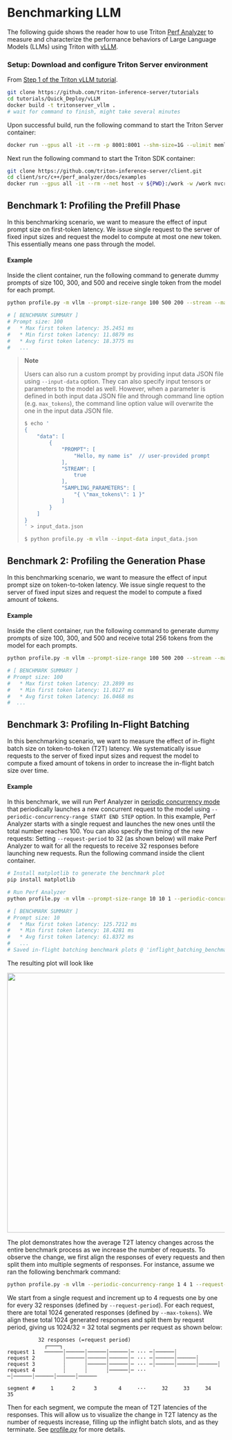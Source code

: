 <!--
Copyright (c) 2023, NVIDIA CORPORATION & AFFILIATES. All rights reserved.

Redistribution and use in source and binary forms, with or without
modification, are permitted provided that the following conditions
are met:
 * Redistributions of source code must retain the above copyright
   notice, this list of conditions and the following disclaimer.
 * Redistributions in binary form must reproduce the above copyright
   notice, this list of conditions and the following disclaimer in the
   documentation and/or other materials provided with the distribution.
 * Neither the name of NVIDIA CORPORATION nor the names of its
   contributors may be used to endorse or promote products derived
   from this software without specific prior written permission.

THIS SOFTWARE IS PROVIDED BY THE COPYRIGHT HOLDERS ``AS IS'' AND ANY
EXPRESS OR IMPLIED WARRANTIES, INCLUDING, BUT NOT LIMITED TO, THE
IMPLIED WARRANTIES OF MERCHANTABILITY AND FITNESS FOR A PARTICULAR
PURPOSE ARE DISCLAIMED.  IN NO EVENT SHALL THE COPYRIGHT OWNER OR
CONTRIBUTORS BE LIABLE FOR ANY DIRECT, INDIRECT, INCIDENTAL, SPECIAL,
EXEMPLARY, OR CONSEQUENTIAL DAMAGES (INCLUDING, BUT NOT LIMITED TO,
PROCUREMENT OF SUBSTITUTE GOODS OR SERVICES; LOSS OF USE, DATA, OR
PROFITS; OR BUSINESS INTERRUPTION) HOWEVER CAUSED AND ON ANY THEORY
OF LIABILITY, WHETHER IN CONTRACT, STRICT LIABILITY, OR TORT
(INCLUDING NEGLIGENCE OR OTHERWISE) ARISING IN ANY WAY OUT OF THE USE
OF THIS SOFTWARE, EVEN IF ADVISED OF THE POSSIBILITY OF SUCH DAMAGE.
-->

# Benchmarking LLM

The following guide shows the reader how to use Triton
[Perf Analyzer](https://github.com/triton-inference-server/client/tree/main/src/c%2B%2B/perf_analyzer)
to measure and characterize the performance behaviors of Large Language Models
(LLMs) using Triton with [vLLM](https://github.com/vllm-project/vllm).

### Setup: Download and configure Triton Server environment

From [Step 1 of the Triton vLLM tutorial](https://github.com/triton-inference-server/tutorials/blob/main/Quick_Deploy/vLLM/README.md#step-1-build-a-triton-container-image-with-vllm).

```bash
git clone https://github.com/triton-inference-server/tutorials
cd tutorials/Quick_Deploy/vLLM
docker build -t tritonserver_vllm .
# wait for command to finish, might take several minutes
```

Upon successful build, run the following command to start the Triton Server container:
```bash
docker run --gpus all -it --rm -p 8001:8001 --shm-size=1G --ulimit memlock=-1 --ulimit stack=67108864 -v ${PWD}:/work -w /work tritonserver_vllm tritonserver --model-store ./model_repository
```

Next run the following command to start the Triton SDK container:
```bash
git clone https://github.com/triton-inference-server/client.git
cd client/src/c++/perf_analyzer/docs/examples
docker run --gpus all -it --rm --net host -v ${PWD}:/work -w /work nvcr.io/nvidia/tritonserver:23.10-py3-sdk
```

## Benchmark 1: Profiling the Prefill Phase

In this benchmarking scenario, we want to measure the effect of input prompt
size on first-token latency. We issue single request to the server of fixed
input sizes and request the model to compute at most one new token. This
essentially means one pass through the model.

#### Example

Inside the client container, run the following command to generate dummy prompts
of size 100, 300, and 500 and receive single token from the model for each prompt.

```bash
python profile.py -m vllm --prompt-size-range 100 500 200 --stream --max-tokens 1

# [ BENCHMARK SUMMARY ]
# Prompt size: 100
#   * Max first token latency: 35.2451 ms
#   * Min first token latency: 11.0879 ms
#   * Avg first token latency: 18.3775 ms
#   ...
```

> **Note**
>
> Users can also run a custom prompt by providing input data JSON file using
> `--input-data` option. They can also specify input tensors or parameters to
> the model as well. However, when a parameter is defined in both input data
> JSON file and through command line option (e.g. `max_tokens`), the command
> line option value will overwrite the one in the input data JSON file.
> ```bash
> $ echo '
> {
>     "data": [
>         {
>             "PROMPT": [
>                 "Hello, my name is"  // user-provided prompt
>             ],
>             "STREAM": [
>                 true
>             ],
>             "SAMPLING_PARAMETERS": [
>                 "{ \"max_tokens\": 1 }"
>             ]
>         }
>     ]
> }
> ' > input_data.json
>
> $ python profile.py -m vllm --input-data input_data.json
> ```


## Benchmark 2: Profiling the Generation Phase

In this benchmarking scenario, we want to measure the effect of input prompt
size on token-to-token latency. We issue single request to the server of fixed
input sizes and request the model to compute a fixed amount of tokens.

#### Example

Inside the client container, run the following command to generate dummy prompts
of size 100, 300, and 500 and receive total 256 tokens from the model for each
prompts.

```bash
python profile.py -m vllm --prompt-size-range 100 500 200 --stream --max-tokens 256 --ignore-eos

# [ BENCHMARK SUMMARY ]
# Prompt size: 100
#   * Max first token latency: 23.2899 ms
#   * Min first token latency: 11.0127 ms
#   * Avg first token latency: 16.0468 ms
#  ...
```

## Benchmark 3: Profiling In-Flight Batching

In this benchmarking scenario, we want to measure the effect of in-flight
batch size on token-to-token (T2T) latency. We systematically issue requests to
the server of fixed input sizes and request the model to compute a fixed amount
of tokens in order to increase the in-flight batch size over time.

#### Example

In this benchmark, we will run Perf Analyzer in
[periodic concurrency mode](inference_load_modes.md#periodic-concurrency-mode)
that periodically launches a new concurrent request to the model using
`--periodic-concurrency-range START END STEP` option.
In this example, Perf Analyzer starts with a single request and launches the new
ones until the total number reaches 100.
You can also specify the timing of the new requests:
Setting `--request-period` to 32 (as shown below) will make Perf Analyzer to
wait for all the requests to receive 32 responses before launching new requests.
Run the following command inside the client container.

```bash
# Install matplotlib to generate the benchmark plot
pip install matplotlib

# Run Perf Analyzer
python profile.py -m vllm --prompt-size-range 10 10 1 --periodic-concurrency-range 1 100 1 --request-period 32 --stream --max-tokens 1024 --ignore-eos

# [ BENCHMARK SUMMARY ]
# Prompt size: 10
#   * Max first token latency: 125.7212 ms
#   * Min first token latency: 18.4281 ms
#   * Avg first token latency: 61.8372 ms
#   ...
# Saved in-flight batching benchmark plots @ 'inflight_batching_benchmark-*.png'.
```

The resulting plot will look like

<img src="examples/inflight_batching_benchmark.png" width="600">

The plot demonstrates how the average T2T latency changes across the entire
benchmark process as we increase the number of requests.
To observe the change, we first align the responses of every requests and then
split them into multiple segments of responses.
For instance, assume we ran the following benchmark command:

```bash
python profile.py -m vllm --periodic-concurrency-range 1 4 1 --request-period 32 --stream --max-tokens 1024 --ignore-eos
```

We start from a single request and increment up to 4 requests one by one for
every 32 responses (defined by `--request-period`).
For each request, there are total 1024 generated responses (defined by `--max-tokens`).
We align these total 1024 generated responses and split them by request period,
giving us 1024/32 = 32 total segments per request as shown below:

```
          32 responses (=request period)
            ┌────┐
request 1   ──────┊──────┊──────┊──────┊─ ··· ─┊──────┊
request 2         ┊──────┊──────┊──────┊─ ··· ─┊──────┊──────┊
request 3         ┊      ┊──────┊──────┊─ ··· ─┊──────┊──────┊──────┊
request 4         ┊      ┊      ┊──────┊─ ··· ─┊──────┊──────┊──────┊──────

segment #     1      2      3       4     ···     32     33     34     35
```

Then for each segment, we compute the mean of T2T latencies of the responses.
This will allow us to visualize the change in T2T latency as the number of
requests increase, filling up the inflight batch slots, and as they terminate.
See [profile.py](examples/profile.py) for more details.

